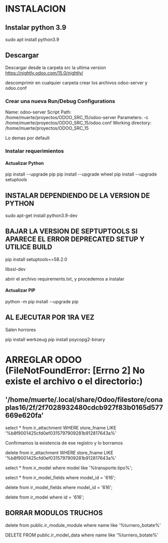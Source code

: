 # INSTALACION

## Instalar python 3.9

sudo apt install python3.9
## Descargar 

Descargar desde la carpeta src la ultima version
https://nightly.odoo.com/15.0/nightly/

descomprimir en cualquier carpeta
crear los archivos odoo-server y odoo.conf

### Crear una nueva Run/Debug Configurations
Name: odoo-server
Script Path:  /home/muerte/proyectos/ODOO_SRC_15/odoo-server
Parameters:   -c /home/muerte/proyectos/ODOO_SRC_15/odoo.conf
Working directory:  /home/muerte/proyectos/ODOO_SRC_15

Lo demas por default


### Instalar requerimientos
#### Actualizar Python
pip install --upgrade pip
pip install --upgrade wheel
pip install --upgrade setuptools

## INSTALAR DEPENDIENDO DE LA VERSION DE PYTHON
sudo apt-get install python3.9-dev

## BAJAR LA VERSION DE SEPTUPTOOLS SI APARECE EL ERROR DEPRECATED SETUP Y UTILICE BUILD
pip install setuptools==58.2.0


libssl-dev

abrir el archivo requirements.txt, y procedemos a instalar

#### Actualizar PIP
python -m pip install --upgrade pip

## AL EJECUTAR POR 1RA VEZ
Salen horrores

pip install werkzeug
pip install psycopg2-binary


# ARREGLAR ODOO (FileNotFoundError: [Errno 2] No existe el archivo o el directorio:)
## '/home/muerte/.local/share/Odoo/filestore/conaplas16/2f/2f7028932480cdcb927f83b0165d577669e620fa'

select * from ir_attachment
WHERE
store_fname LIKE '%b8f9001425cfd0ef0315797909281b912817643a%'

Confirmamos la existencia de ese registro y lo borramos

delete from ir_attachment
WHERE
store_fname LIKE '%b8f9001425cfd0ef0315797909281b912817643a%'


select * from ir_model where model  like '%transporte.tipo%';

select * from ir_model_fields where model_id = '616';

delete from ir_model_fields where model_id = '616';

delete from ir_model where id = '616';


## BORRAR MODULOS TRUCHOS

delete from public.ir_module_module
where name like '%turnero_botate%'

DELETE FROM public.ir_model_data
where name like '%turnero_botate%'

